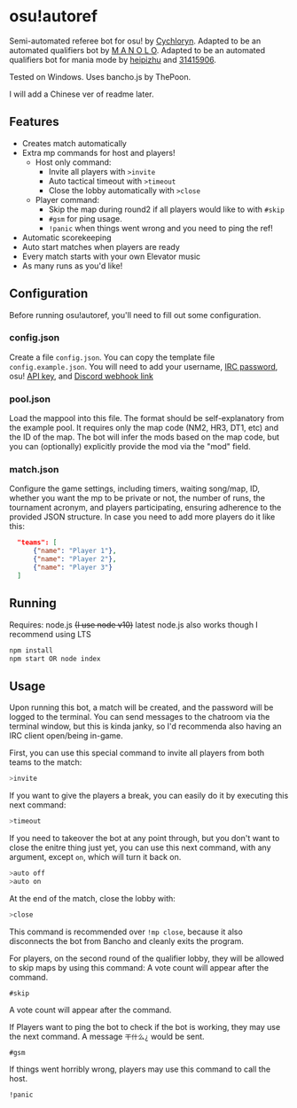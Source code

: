 # osu!autoref

Semi-automated referee bot for osu! by [Cychloryn](https://osu.ppy.sh/users/6921736). Adapted to be an automated qualifiers bot by [M A N O L O](https://osu.ppy.sh/users/12296128). Adapted to be an automated qualifiers bot for mania mode by [heipizhu](https://osu.ppy.sh/users/29319435) and [31415906](https://osu.ppy.sh/users/33138632).

Tested on Windows.
Uses bancho.js by ThePoon.

I will add a Chinese ver of readme later.

## Features
- Creates match automatically
- Extra mp commands for host and players!
  - Host only command:
    - Invite all players with `>invite`
    - Auto tactical timeout with `>timeout`
    - Close the lobby automatically with `>close`
  - Player command:
    - Skip the map during round2 if all players would like to with `#skip`
    - `#gsm` for ping usage.
    - `!panic` when things went wrong and you need to ping the ref!
- Automatic scorekeeping
- Auto start matches when players are ready
- Every match starts with your own Elevator music
- As many runs as you'd like!
 
## Configuration
Before running osu!autoref, you'll need to fill out some configuration.

### config.json
Create a file `config.json`. You can copy the template file `config.example.json`. You will need to add your username, [IRC password](https://osu.ppy.sh/p/irc),  osu! [API key](https://osu.ppy.sh/p/api), and [Discord webhook link](https://support.discord.com/hc/en-us/articles/228383668-Intro-to-Webhooks)

### pool.json
Load the mappool into this file. The format should be self-explanatory from the example pool. It requires only the map code (NM2, HR3, DT1, etc) and the ID of the map. The bot will infer the mods based on the map code, but you can (optionally) explicitly provide the mod via the "mod" field.

### match.json
Configure the game settings, including timers, waiting song/map, ID, whether you want the mp to be private or not, the number of runs, the tournament acronym, and players participating, ensuring adherence to the provided JSON structure. 
In case you need to add more players do it like this:
```json
  "teams": [
      {"name": "Player 1"},
      {"name": "Player 2"},
      {"name": "Player 3"}
  ]
```
## Running
Requires: node.js ~~(I use node v10)~~ latest node.js also works though I recommend using LTS
```py
npm install
npm start OR node index
```

## Usage
Upon running this bot, a match will be created, and the password will be logged to the terminal. You can send messages to the chatroom via the terminal window, but this is kinda janky, so I'd recommenda also having an IRC client open/being in-game.

First, you can use this special command to invite all players from both teams to the match:
```py
>invite
```
If you want to give the players a break, you can easily do it by executing this next command:
```py
>timeout
```
If you need to takeover the bot at any point through, but you don't want to close the enitre thing just yet, you can use this next command, with any argument, except `on`, which will turn it back on.
```py
>auto off
>auto on
```
At the end of the match, close the lobby with:
```py
>close
```
This command is recommended over `!mp close`, because it also disconnects the bot from Bancho and cleanly exits the program.

For players, on the second round of the qualifier lobby, they will be allowed to skip maps by using this command: A vote count will appear after the command.
```
#skip
```
A vote count will appear after the command.

If Players want to ping the bot to check if the bot is working, they may use the next command. A message `干什么¿` would be sent.
```
#gsm
```
If things went horribly wrong, players may use this command to call the host.
```
!panic
```

